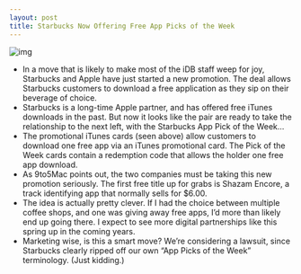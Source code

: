 ```yaml
---
layout: post
title: Starbucks Now Offering Free App Picks of the Week
---
```

![img](http://media.idownloadblog.com/wp-content/uploads/2011/08/StarBucksShazam-e1313501985365.png)
* In a move that is likely to make most of the iDB staff weep for joy, Starbucks and Apple have just started a new promotion. The deal allows Starbucks customers to download a free application as they sip on their beverage of choice.
* Starbucks is a long-time Apple partner, and has offered free iTunes downloads in the past. But now it looks like the pair are ready to take the relationship to the next left, with the Starbucks App Pick of the Week…
* The promotional iTunes cards (seen above) allow customers to download one free app via an iTunes promotional card. The Pick of the Week cards contain a redemption code that allows the holder one free app download.
* As 9to5Mac points out, the two companies must be taking this new promotion seriously. The first free title up for grabs is Shazam Encore, a track identifying app that normally sells for $6.00.
* The idea is actually pretty clever. If I had the choice between multiple coffee shops, and one was giving away free apps, I’d more than likely end up going there. I expect to see more digital partnerships like this spring up in the coming years.
* Marketing wise, is this a smart move? We’re considering a lawsuit, since Starbucks clearly ripped off our own “App Picks of the Week” terminology. (Just kidding.)


